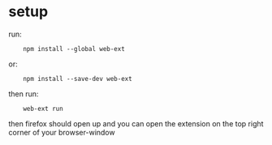 # setup
run:
```
    npm install --global web-ext
```
or:
```
    npm install --save-dev web-ext
```
then run:
```
    web-ext run
```
then firefox should open up and you can open the extension on the top right corner of your browser-window